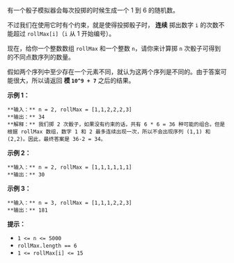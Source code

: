 有一个骰子模拟器会每次投掷的时候生成一个 1 到 6 的随机数。

不过我们在使用它时有个约束，就是使得投掷骰子时， **连续** 掷出数字 `i` 的次数不能超过 `rollMax[i]`（`i` 从 1 开始编号）。

现在，给你一个整数数组 `rollMax` 和一个整数 `n`，请你来计算掷 `n` 次骰子可得到的不同点数序列的数量。

假如两个序列中至少存在一个元素不同，就认为这两个序列是不同的。由于答案可能很大，所以请返回 **模  `10^9 + 7`** 之后的结果。



**示例 1：**

    
    
    **输入：** n = 2, rollMax = [1,1,2,2,2,3]
    **输出：** 34
    **解释：** 我们掷 2 次骰子，如果没有约束的话，共有 6 * 6 = 36 种可能的组合。但是根据 rollMax 数组，数字 1 和 2 最多连续出现一次，所以不会出现序列 (1,1) 和 (2,2)。因此，最终答案是 36-2 = 34。
    

**示例 2：**

    
    
    **输入：** n = 2, rollMax = [1,1,1,1,1,1]
    **输出：** 30
    

**示例 3：**

    
    
    **输入：** n = 3, rollMax = [1,1,1,2,2,3]
    **输出：** 181
    



**提示：**

  * `1 <= n <= 5000`
  * `rollMax.length == 6`
  * `1 <= rollMax[i] <= 15`

